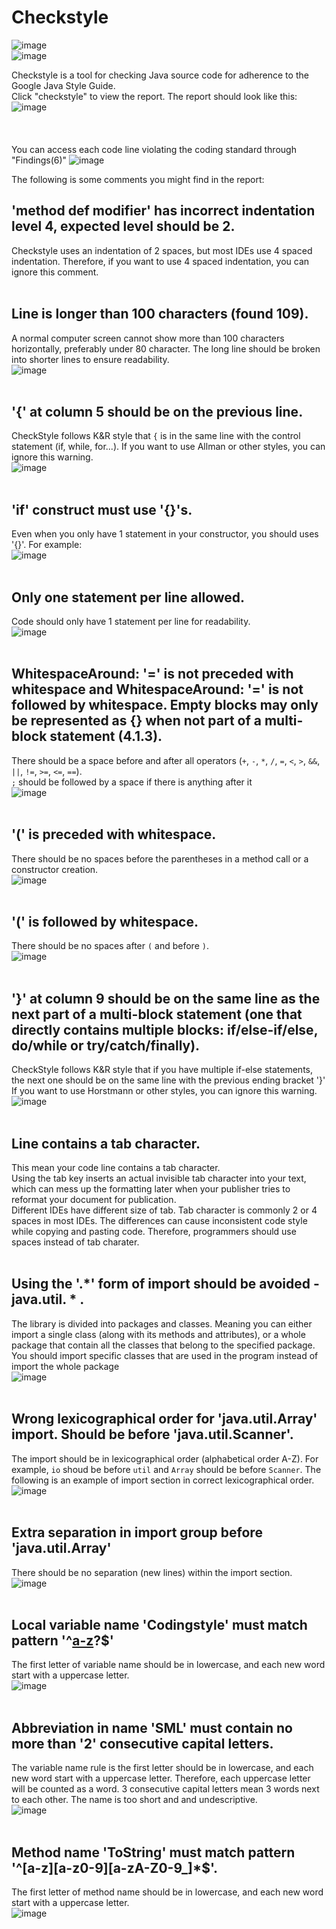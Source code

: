 
<!---
## Welcome to GitHub Pages

You can use the [editor on GitHub](https://github.com/PisanA/checkstyle-webpage/edit/gh-pages/index.md) to maintain and preview the content for your website in Markdown files.

Whenever you commit to this repository, GitHub Pages will run [Jekyll](https://jekyllrb.com/) to rebuild the pages in your site, from the content in your Markdown files.
--->

# Checkstyle

![image](https://user-images.githubusercontent.com/54456351/119812559-1ec06400-be9d-11eb-907d-e1b71a97a447.png) <br>
![image](https://user-images.githubusercontent.com/54456351/119814435-3f89b900-be9f-11eb-8578-2272566be21c.png) <br>

Checkstyle is a tool for checking Java source code for adherence to the Google Java Style Guide.<br>
Click "checkstyle" to view the report. The report should look like this:
![image](https://user-images.githubusercontent.com/54456351/120709943-5ec1b100-c472-11eb-93a1-1aafa7de830a.png) <br>
<br /> <br /> <br />
You can access each code line violating the coding standard through "Findings(6)"
![image](https://user-images.githubusercontent.com/54456351/126027336-b869520f-6061-48b3-937d-2ceb9c95baf9.png)
<br>

The following is some comments you might find in the report:
## 'method def modifier' has incorrect indentation level 4, expected level should be 2.
Checkstyle uses an indentation of 2 spaces, but most IDEs use 4 spaced indentation. Therefore, if you want to use 4 spaced indentation, you can ignore this comment. 
<br><br>

## Line is longer than 100 characters (found 109).
A normal computer screen cannot show more than 100 characters horizontally, preferably under 80 character. The long line should be broken into shorter lines to ensure readability. <br>
![image](https://user-images.githubusercontent.com/54456351/126028286-b6396342-31e5-40b2-9de9-567957605454.png)
<br><br>

## '{' at column 5 should be on the previous line.
CheckStyle follows K&R style that `{` is in the same line with the control statement (if, while, for...). If you want to use Allman or other styles, you can ignore this warning.<br>
![image](https://user-images.githubusercontent.com/54456351/126028275-0b9359a6-0368-4d82-a836-04fcf6ec563f.png)
<br><br>

## 'if' construct must use '{}'s.
Even when you only have 1 statement in your constructor, you should uses '{}'. For example: <br>
![image](https://user-images.githubusercontent.com/54456351/126028318-99d0c385-7a7c-410f-944c-beec18a816b2.png)
<br><br>

## Only one statement per line allowed.
Code should only have 1 statement per line for readability. <br>
![image](https://user-images.githubusercontent.com/54456351/126028246-9a27aabf-7a2f-48ea-80c1-23a2cde3e735.png)
<br><br>

## WhitespaceAround: '=' is not preceded with whitespace **and** WhitespaceAround: '=' is not followed by whitespace. Empty blocks may only be represented as {} when not part of a multi-block statement (4.1.3).
There should be a space before and after all operators (`+`, `-`, `*`, `/`, `=`, `<`, `>`,  `&&`, `||`, `!=`, `>=`, `<=`, `==`). <br>
`;` should be followed by a space if there is anything after it <br>
![image](https://user-images.githubusercontent.com/54456351/126028552-f7155f96-9494-438a-95f2-64a76b2fe93c.png)
<br><br>

## '(' is preceded with whitespace.
There should be no spaces before the parentheses in a method call or a constructor creation. <br>
![image](https://user-images.githubusercontent.com/54456351/126028488-7bf86f74-ffb4-419f-b8dd-7ff7107c6004.png)
<br><br>

## '(' is followed by whitespace.
There should be no spaces after `(` and before `)`.  <br>
![image](https://user-images.githubusercontent.com/54456351/126028564-1a793175-a37e-4192-84c2-7d52a942b373.png)
<br><br>

## '}' at column 9 should be on the same line as the next part of a multi-block statement (one that directly contains multiple blocks: if/else-if/else, do/while or try/catch/finally).
CheckStyle follows K&R style that if you have multiple if-else statements, the next one should be on the same line with the previous ending bracket '}' 
If you want to use Horstmann or other styles, you can ignore this warning.<br>
![image](https://user-images.githubusercontent.com/54456351/126028730-2bc9e484-6702-4ac9-97dd-5bc7a20dc562.png)
<br><br>

## Line contains a tab character.
This mean your code line contains a tab character. <br>
Using the tab key inserts an actual invisible tab character into your text, which can mess up the formatting later when your publisher tries to reformat your document for publication. <br>
Different IDEs have different size of tab. Tab character is commonly 2 or 4 spaces in most IDEs. The differences can cause inconsistent code style while copying and pasting code. Therefore, programmers should use spaces instead of tab charater. 
<br><br>

## Using the '.*' form of import should be avoided - java.util. \* .
The library is divided into packages and classes. Meaning you can either import a single class (along with its methods and attributes), or a whole package that contain all the classes that belong to the specified package. <br>
You should import specific classes that are used in the program instead of import the whole package <br>
![image](https://user-images.githubusercontent.com/54456351/126028774-d9834472-38af-4ef2-b176-c22a8f95b8dc.png)
<br><br>

## Wrong lexicographical order for 'java.util.Array' import. Should be before 'java.util.Scanner'.
The import should  be in lexicographical order (alphabetical order A-Z). For example, `io` shoud be before `util` and `Array` should be before `Scanner`. The following is an example of import section in correct lexicographical order. <br>
![image](https://user-images.githubusercontent.com/54456351/126028878-d46bcefa-38d7-48b9-a83a-1f69e6e25dd2.png)
<br><br>

## Extra separation in import group before 'java.util.Array'
There should be no separation (new lines) within the import section.
![image](https://user-images.githubusercontent.com/54456351/126028962-7b03a77a-fad8-4f13-a9b4-39974b8b7806.png)
<br><br>

## Local variable name 'Codingstyle' must match pattern '^[a-z]([a-z0-9][a-zA-Z0-9]*)?$'
The first letter of variable name should be in lowercase, and each new word start with a uppercase letter. <br>
![image](https://user-images.githubusercontent.com/54456351/126029123-0fe28fec-7d9e-4be6-b330-108c96081393.png)
<br><br>

## Abbreviation in name 'SML' must contain no more than '2' consecutive capital letters.
The variable name rule is the first letter should be in lowercase, and each new word start with a uppercase letter. Therefore, each uppercase letter will be counted as a word. 3 consecutive capital letters mean 3 words next to each other. The name is too short and and undescriptive. <br>
![image](https://user-images.githubusercontent.com/54456351/126029355-ab461cb7-5c27-4c37-985f-da31d3d224bf.png)
<br><br>

## Method name 'ToString' must match pattern '^[a-z][a-z0-9][a-zA-Z0-9_]*$'.
The first letter of method name should be in lowercase, and each new word start with a uppercase letter. <br>
![image](https://user-images.githubusercontent.com/54456351/126029492-b885881d-6341-46e2-981b-1fa5fb0a7c81.png)
<br><br>

<!-- link to checkstyle word files: https://docs.google.com/document/d/1L7H60XW0bg_6tAjo4Lsm5I8Qmf-xCnGnXz3iHFH2jV0/edit-->
